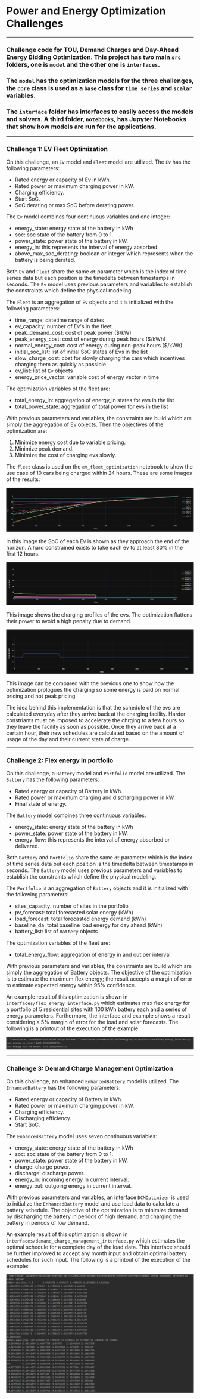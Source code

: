 # Power and Energy Optimization Challenges

---
### Challenge code for TOU, Demand Charges and Day-Ahead Energy Bidding Optimization. This project has two main `src` folders, one is `model` and the other one is `interfaces`. 
### The `model` has the optimization models for the three challenges, the `core` class is used as a `base` class for `time series` and `scalar` variables.
### The `interface` folder has interfaces to easily access the models and solvers. A third folder, `notebooks`, has Jupyter Notebooks that show how models are run for the applications.
---

### Challenge 1: EV Fleet Optimization 

On this challenge, an `Ev` model and `Fleet` model are utilized. The `Ev` has the following parameters:
- Rated energy or capacity of Ev in kWh.
- Rated power or maximum charging power in kW.
- Charging efficiency.
- Start SoC.
- SoC derating or max SoC before derating power. 

The `Ev` model combines four continuous variables and one integer:
- energy_state: energy state of the battery in kWh
- soc: soc state of the battery from 0 to 1.
- power_state: power state of the battery in kW.
- energy_in: this represents the interval of energy absorbed.
- above_max_soc_derating: boolean or integer which represents when the battery is being derated.

Both `Ev` and `Fleet` share the same `dt` parameter which is the index of time series data but each position is the timedelta between timestamps in seconds.
The `Ev` model uses previous parameters and variables to establish the constraints which define the physical modeling. 

The `Fleet` is an aggregation of `Ev` objects and it is initialized with the following parameters:
- time_range: datetime range of dates
- ev_capacity: number of Ev's in the fleet
- peak_demand_cost: cost of peak power ($/kW)
- peak_energy_cost: cost of energy during peak hours ($/kWh)
- normal_energy_cost: cost of energy during non-peak hours ($/kWh)
- initial_soc_list: list of initial SoC states of Evs in the list
- slow_charge_cost: cost for slowly charging the cars which incentives charging them as quickly as possible
- ev_list: list of `Ev` objects
- energy_price_vector: variable cost of energy vector in time

The optimization variables of the fleet are:
- total_energy_in: aggregation of energy_in states for evs in the list
- total_power_state: aggregation of total power for evs in the list

With previous parameters and variables, the constraints are build which are simply the aggregation of Ev objects.
Then the objectives of the optimization are:
1. Minimize energy cost due to variable pricing.
2. Minimize peak demand.
3. Minimize the cost of charging evs slowly.

The `fleet` class is used on the `ev_fleet_optimization` notebook to show the use case of 10 cars being charged within 24 hours. 
These are some images of the results:

![img.png](img.png)

In this image the SoC of each Ev is shown as they approach the end of the horizon. A hard constrained exists to take each ev 
to at least 80% in the first 12 hours.

![img_1.png](img_1.png)

This image shows the charging profiles of the evs. The optimization flattens their power to avoid a high penalty due to demand.

![img_2.png](img_2.png)

This image can be compared with the previous one to show how the optimization prologues the charging so some energy is paid on normal pricing and not peak pricing. 


The idea behind this implementation is that the schedule of the evs are calculated everyday after they arrive back at the charging facility. Harder constriants must be imposed to accelerate the chrging to a few hours so they leave the facility as soon as possible. Once they arrive back at a certain hour, their new schedules are calculated based on the amount of usage of the day and their current state of charge.

---

### Challenge 2: Flex energy in portfolio

On this challenge, a `Battery` model and `Portfolio` model are utilized. The `Battery` has the following parameters:
- Rated energy or capacity of Battery in kWh.
- Rated power or maximum charging and discharging power in kW.
- Final state of energy.

The `Battery` model combines three continuous variables:
- energy_state: energy state of the battery in kWh
- power_state: power state of the battery in kW.
- energy_flow: this represents the interval of energy absorbed or delivered.

Both `Battery` and `Portfolio` share the same `dt` parameter which is the index of time series data but each position is the timedelta between timestamps in seconds.
The `Battery` model uses previous parameters and variables to establish the constraints which define the physical modeling. 

The `Portfolio` is an aggregation of `Battery` objects and it is initialized with the following parameters:
- sites_capacity: number of sites in the portfolio
- pv_forecast: total forecasted solar energy (kWh)
- load_forecast: total forecasted energy demand (kWh)
- baseline_da: total baseline load energy for day ahead (kWh)
- battery_list: list of `Battery` objects

The optimization variables of the fleet are:
- total_energy_flow: aggregation of energy in and out per interval

With previous parameters and variables, the constraints are build which are simply the aggregation of Battery objects.
The objective of the optimization is to estimate the maximum flex energy; the result accepts a margin of error to estimate expected energy within 95% confidence.

An example result of this optimization is shown in `interfaces/flex_energy_interface.py` which estimates max flex energy for a portfolio
of 5 residential sites with 100 kWh battery each and a series of energy parameters. Furthermore, the interface and example shows a 
result considering a 5% margin of error for the load and solar forecasts. The following is a printout of the execution of the example:

![img_3.png](img_3.png)

---

### Challenge 3: Demand Charge Management Optimization

On this challenge, an enhanced `EnhancedBattery` model is utilized. The `EnhancedBattery` has the following parameters:
- Rated energy or capacity of Battery in kWh.
- Rated power or maximum charging power in kW.
- Charging efficiency.
- Discharging efficiency.
- Start SoC.

The `EnhancedBattery` model uses seven continuous variables:
- energy_state: energy state of the battery in kWh
- soc: soc state of the battery from 0 to 1.
- power_state: power state of the battery in kW.
- charge: charge power.
- discharge: discharge power.
- energy_in: incoming energy in current interval.
- energy_out: outgoing energy in current interval.

With previous parameters and variables, an interface `DCMOptimizer` is used to initialize the `EnhancedBattery` model and use load data to calculate a battery schedule.
The objective of the optimization is to minimize demand by discharging the battery in periods of high demand, and charging the battery in periods of low demand.

An example result of this optimization is shown in `interfaces/demand_charge_management_interface.py` which estimates the optimal schedule for a complete day of the load data. This interface should be further improved to accept any month input and obtain optimal battery schedules for such input.
The following is a printout of the execution of the example:

![img_4.png](img_4.png)
